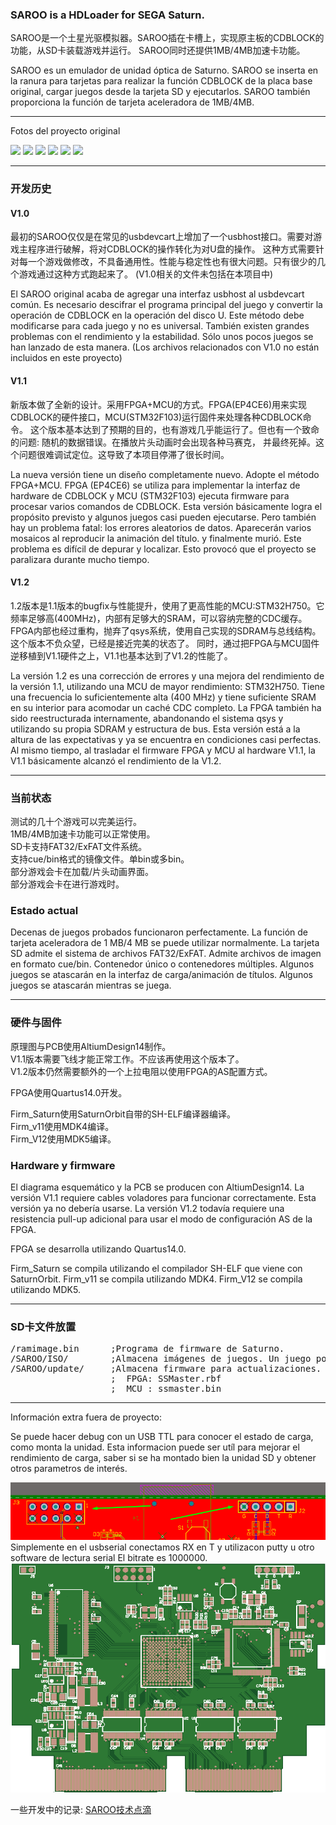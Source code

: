 
### SAROO is a HDLoader for SEGA Saturn.

SAROO是一个土星光驱模拟器。SAROO插在卡槽上，实现原主板的CDBLOCK的功能，从SD卡装载游戏并运行。
SAROO同时还提供1MB/4MB加速卡功能。

SAROO es un emulador de unidad óptica de Saturno. SAROO se inserta en la ranura para tarjetas para realizar la función CDBLOCK de la placa base original, cargar juegos desde la tarjeta SD y ejecutarlos.
SAROO también proporciona la función de tarjeta aceleradora de 1MB/4MB.

--------
Fotos del proyecto original

<img src="doc/saroo_v12_top.jpg" width=48%/>  <img src="doc/saroo_v12_bot.jpg" width=48%/>
<img src="doc/saroo_scr1.png" width=48%/>  <img src="doc/saroo_scr2.png" width=48%/>
<img src="doc/saroo_dev1.png"/>
<img src="doc/saroo_devhw.jpg"/>


--------
### 开发历史

#### V1.0
最初的SAROO仅仅是在常见的usbdevcart上增加了一个usbhost接口。需要对游戏主程序进行破解，将对CDBLOCK的操作转化为对U盘的操作。
这种方式需要针对每一个游戏做修改，不具备通用性。性能与稳定性也有很大问题。只有很少的几个游戏通过这种方式跑起来了。
(V1.0相关的文件未包括在本项目中)

El SAROO original acaba de agregar una interfaz usbhost al usbdevcart común. Es necesario descifrar el programa principal del juego y convertir la operación de CDBLOCK en la operación del disco U.
Este método debe modificarse para cada juego y no es universal. También existen grandes problemas con el rendimiento y la estabilidad. Sólo unos pocos juegos se han lanzado de esta manera.
(Los archivos relacionados con V1.0 no están incluidos en este proyecto)


#### V1.1
新版本做了全新的设计。采用FPGA+MCU的方式。FPGA(EP4CE6)用来实现CDBLOCK的硬件接口，MCU(STM32F103)运行固件来处理各种CDBLOCK命令。
这个版本基本达到了预期的目的，也有游戏几乎能运行了。但也有一个致命的问题: 随机的数据错误。在播放片头动画时会出现各种马赛克，
并最终死掉。这个问题很难调试定位。这导致了本项目停滞了很长时间。

La nueva versión tiene un diseño completamente nuevo. Adopte el método FPGA+MCU. FPGA (EP4CE6) se utiliza para implementar la interfaz de hardware de CDBLOCK y MCU (STM32F103) ejecuta firmware para procesar varios comandos de CDBLOCK.
Esta versión básicamente logra el propósito previsto y algunos juegos casi pueden ejecutarse. Pero también hay un problema fatal: los errores aleatorios de datos. Aparecerán varios mosaicos al reproducir la animación del título.
y finalmente murió. Este problema es difícil de depurar y localizar. Esto provocó que el proyecto se paralizara durante mucho tiempo.


#### V1.2
1.2版本是1.1版本的bugfix与性能提升，使用了更高性能的MCU:STM32H750。它频率足够高(400MHz)，内部有足够大的SRAM，可以容纳完整的CDC缓存。
FPGA内部也经过重构，抛弃了qsys系统，使用自己实现的SDRAM与总线结构。这个版本不负众望，已经是接近完美的状态了。
同时，通过把FPGA与MCU固件逆移植到V1.1硬件之上，V1.1也基本达到了V1.2的性能了。

La versión 1.2 es una corrección de errores y una mejora del rendimiento de la versión 1.1, utilizando una MCU de mayor rendimiento: STM32H750. Tiene una frecuencia lo suficientemente alta (400 MHz) y tiene suficiente SRAM en su interior para acomodar un caché CDC completo.
La FPGA también ha sido reestructurada internamente, abandonando el sistema qsys y utilizando su propia SDRAM y estructura de bus. Esta versión está a la altura de las expectativas y ya se encuentra en condiciones casi perfectas.
Al mismo tiempo, al trasladar el firmware FPGA y MCU al hardware V1.1, la V1.1 básicamente alcanzó el rendimiento de la V1.2.


--------
### 当前状态

测试的几十个游戏可以完美运行。  
1MB/4MB加速卡功能可以正常使用。  
SD卡支持FAT32/ExFAT文件系统。  
支持cue/bin格式的镜像文件。单bin或多bin。  
部分游戏会卡在加载/片头动画界面。  
部分游戏会卡在进行游戏时。  

### Estado actual

Decenas de juegos probados funcionaron perfectamente.
La función de tarjeta aceleradora de 1 MB/4 MB se puede utilizar normalmente.
La tarjeta SD admite el sistema de archivos FAT32/ExFAT.
Admite archivos de imagen en formato cue/bin. Contenedor único o contenedores múltiples.
Algunos juegos se atascarán en la interfaz de carga/animación de títulos.
Algunos juegos se atascarán mientras se juega.


--------
### 硬件与固件

原理图与PCB使用AltiumDesign14制作。  
V1.1版本需要飞线才能正常工作。不应该再使用这个版本了。  
V1.2版本仍然需要额外的一个上拉电阻以使用FPGA的AS配置方式。  

FPGA使用Quartus14.0开发。  

Firm_Saturn使用SaturnOrbit自带的SH-ELF编译器编译。  
Firm_v11使用MDK4编译。  
Firm_V12使用MDK5编译。  

### Hardware y firmware

El diagrama esquemático y la PCB se producen con AltiumDesign14.
La versión V1.1 requiere cables voladores para funcionar correctamente. Esta versión ya no debería usarse.
La versión V1.2 todavía requiere una resistencia pull-up adicional para usar el modo de configuración AS de la FPGA.

FPGA se desarrolla utilizando Quartus14.0.

Firm_Saturn se compila utilizando el compilador SH-ELF que viene con SaturnOrbit.
Firm_v11 se compila utilizando MDK4.
Firm_V12 se compila utilizando MDK5.


--------
### SD卡文件放置

<pre>
/ramimage.bin      ;Programa de firmware de Saturno.
/SAROO/ISO/        ;Almacena imágenes de juegos. Un juego por directorio. El nombre del directorio se mostrará en el menú.
/SAROO/update/     ;Almacena firmware para actualizaciones.
                   ;  FPGA: SSMaster.rbf
                   ;  MCU : ssmaster.bin
</pre>


--------
Información extra fuera de proyecto:

Se puede hacer debug con un USB TTL para conocer el estado de carga, como monta la unidad.
Esta informacion puede ser utíl para mejorar el rendimiento de carga, saber si se ha montado bien la unidad SD y
obtener otros parametros de interés.

<img src="doc/serial_port_debuging.png"/>
Simplemente en el usbserial conectamos RX en T y utilizacon putty u otro software de lectura serial
El bitrate es 1000000.
<img src="doc/downImg.jpg"/>



一些开发中的记录: [SAROO技术点滴](doc/SAROO技术点滴.txt)



